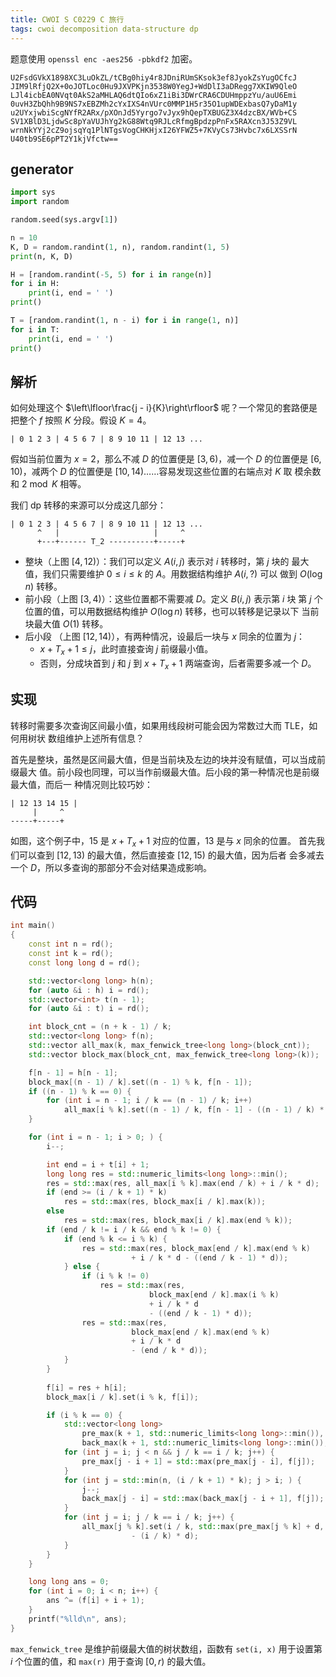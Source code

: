 ```yaml
---
title: CWOI S C0229 C 旅行
tags: cwoi decomposition data-structure dp
---
```


题意使用 `openssl enc -aes256 -pbkdf2` 加密。

```
U2FsdGVkX1898XC3LuOkZL/tCBg0hiy4r8JDniRUmSKsok3ef8JyokZsYugOCfcJ
JIM9lRfjQ2X+0oJOTLoc0Hu9JXVPKjn3538W0YegJ+WdDlI3aDRegg7XKIW9QleO
LJl4icbEA0NVqt0AkS2aMHLAQ6dtQIo6xZ1iBi3DWrCRA6CDUHmppzYu/auU6Emi
0uvH3ZbQhh9B9NS7xEBZMh2cYxIXS4nVUrc0MMP1H5r35O1upWDExbasQ7yDaM1y
u2UYxjwbiScgNYfR2ARx/pXOnJd5Yyrgo7vJyx9hQepTXBUGZ3X4dzcBX/WVb+CS
SV1XBlD3LjdwSc8pYaVUJhYg2kG88Wtq9RJLcRfmgBpdzpPnFx5RAXcn3J53Z9VL
wrnNkYYj2cZ9ojsqYq1PlNTgsVogCHKHjxI26YFWZ5+7KVyCs73Hvbc7x6LXSSrN
U40tb9SE6pPT2Y1kjVfctw==
```

## generator

```python
import sys
import random

random.seed(sys.argv[1])

n = 10
K, D = random.randint(1, n), random.randint(1, 5)
print(n, K, D)

H = [random.randint(-5, 5) for i in range(n)]
for i in H:
    print(i, end = ' ')
print()

T = [random.randint(1, n - i) for i in range(1, n)]
for i in T:
    print(i, end = ' ')
print()
```

## 解析

如何处理这个 $\left\lfloor\frac{j - i}{K}\right\rfloor$ 呢？一个常见的套路便是
把整个 $f$ 按照 $K$ 分段。假设 $K = 4$。

```
| 0 1 2 3 | 4 5 6 7 | 8 9 10 11 | 12 13 ...
```

假如当前位置为 $x = 2$，那么不减 $D$ 的位置便是 $[3, 6)$，减一个 $D$ 的位置便是
$[6, 10)$，减两个 $D$ 的位置便是 $[10, 14)$……容易发现这些位置的右端点对 $K$ 取
模余数和 $2 \bmod K$ 相等。

我们 dp 转移的来源可以分成这几部分：

```
| 0 1 2 3 | 4 5 6 7 | 8 9 10 11 | 12 13 ...
      ^   |                     |     ^
      +---+------ T_2 ----------+-----+
```

- 整块（上图 $[4, 12)$）：我们可以定义 $A(i, j)$ 表示对 $i$ 转移时，第 $j$ 块的
  最大值，我们只需要维护 $0 \le i \le k$ 的 $A$。用数据结构维护 $A(i, ?)$ 可以
  做到 $O(\log n)$ 转移。
- 前小段（上图 $[3, 4)$）：这些位置都不需要减 $D$。定义 $B(i, j)$ 表示第 $i$ 块
  第 $j$ 个位置的值，可以用数据结构维护 $O(\log n)$ 转移，也可以转移是记录以下
  当前块最大值 $O(1)$ 转移。
- 后小段 （上图 $[12, 14)$），有两种情况，设最后一块与 $x$ 同余的位置为 $j$：
    - $x + T_x + 1 \le j$，此时直接查询 $j$ 前缀最小值。
    - 否则，分成块首到 $j$ 和 $j$ 到 $x + T_x + 1$ 两端查询，后者需要多减一个
      $D$。

## 实现

转移时需要多次查询区间最小值，如果用线段树可能会因为常数过大而 TLE，如何用树状
数组维护上述所有信息？

首先是整块，虽然是区间最大值，但是当前块及左边的块并没有赋值，可以当成前缀最大
值。前小段也同理，可以当作前缀最大值。后小段的第一种情况也是前缀最大值，而后一
种情况则比较巧妙：

```
| 12 13 14 15 |
     |     ^
-----+-----+
```

如图，这个例子中，$15$ 是 $x + T_x + 1$ 对应的位置，$13$ 是与 $x$ 同余的位置。
首先我们可以查到 $[12, 13)$ 的最大值，然后直接查 $[12, 15)$ 的最大值，因为后者
会多减去一个 $D$，所以多查询的那部分不会对结果造成影响。

## 代码

```cpp
int main()
{
	const int n = rd();
	const int k = rd();
	const long long d = rd();

	std::vector<long long> h(n);
	for (auto &i : h) i = rd();
	std::vector<int> t(n - 1);
	for (auto &i : t) i = rd();

	int block_cnt = (n + k - 1) / k;
	std::vector<long long> f(n);
	std::vector all_max(k, max_fenwick_tree<long long>(block_cnt));
	std::vector block_max(block_cnt, max_fenwick_tree<long long>(k));

	f[n - 1] = h[n - 1];
	block_max[(n - 1) / k].set((n - 1) % k, f[n - 1]);
	if ((n - 1) % k == 0) {
		for (int i = n - 1; i / k == (n - 1) / k; i++)
			all_max[i % k].set((n - 1) / k, f[n - 1] - ((n - 1) / k) * d);
	}

	for (int i = n - 1; i > 0; ) {
		i--;

		int end = i + t[i] + 1;
		long long res = std::numeric_limits<long long>::min();
		res = std::max(res, all_max[i % k].max(end / k) + i / k * d);
		if (end >= (i / k + 1) * k) 
			res = std::max(res, block_max[i / k].max(k));
		else
			res = std::max(res, block_max[i / k].max(end % k));
		if (end / k != i / k && end % k != 0) {
			if (end % k <= i % k) {
				res = std::max(res, block_max[end / k].max(end % k) 
					       + i / k * d - ((end / k - 1) * d));
			} else {
				if (i % k != 0)
					res = std::max(res, 
						       block_max[end / k].max(i % k) 
						       + i / k * d 
						       - ((end / k - 1) * d));
				res = std::max(res,
					       block_max[end / k].max(end % k) 
					       + i / k * d 
					       - (end / k * d));
			}
		} 
		
		f[i] = res + h[i];
		block_max[i / k].set(i % k, f[i]);

		if (i % k == 0) {
			std::vector<long long> 
				pre_max(k + 1, std::numeric_limits<long long>::min()), 
				back_max(k + 1, std::numeric_limits<long long>::min());
			for (int j = i; j < n && j / k == i / k; j++) {
				pre_max[j - i + 1] = std::max(pre_max[j - i], f[j]);
			}
			for (int j = std::min(n, (i / k + 1) * k); j > i; ) {
				j--;
				back_max[j - i] = std::max(back_max[j - i + 1], f[j]);
			}
			for (int j = i; j / k == i / k; j++) {
				all_max[j % k].set(i / k, std::max(pre_max[j % k] + d, back_max[j % k]) 
						   - (i / k) * d);
			}
		}
	}

	long long ans = 0;
	for (int i = 0; i < n; i++) {
		ans ^= (f[i] + i + 1);
	}
	printf("%lld\n", ans);
}
```

`max_fenwick_tree` 是维护前缀最大值的树状数组，函数有 `set(i, x)` 用于设置第
$i$ 个位置的值，和 `max(r)` 用于查询 $[0, r)$ 的最大值。
